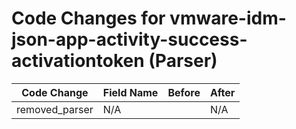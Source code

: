 # Code Changes for vmware-idm-json-app-activity-success-activationtoken (Parser)

| Code Change | Field Name | Before | After |
|-------------|------------|--------|-------|
| removed_parser | N/A |  | N/A |